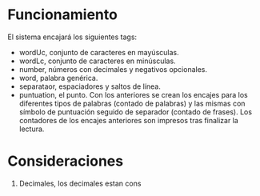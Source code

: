 # Funcionamiento
El sistema encajará los siguientes tags:
- wordUc, conjunto de caracteres en mayúsculas.
- wordLc, conjunto de caracteres en minúsculas.
- number, números con decimales y negativos opcionales.
- word, palabra genérica.
- separataor, espaciadores y saltos de línea.
- puntuation, el punto.
Con los anteriores se crean los encajes para los diferentes tipos de palabras (contado de palabras) y las mismas con símbolo de puntuación seguido de separador (contado de frases).
Los contadores de los encajes anteriores son impresos tras finalizar la lectura.
# Consideraciones
1. Decimales, los decimales estan cons